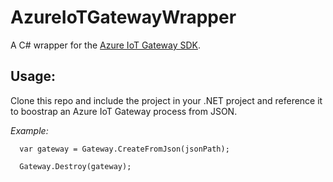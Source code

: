 # AzureIoTGatewayWrapper
A C# wrapper for the [Azure IoT Gateway SDK](https://github.com/Azure/azure-iot-gateway-sdk).

## Usage:
Clone this repo and include the project in your .NET project and reference it to boostrap an Azure IoT Gateway process from JSON.

*Example:*
```
  var gateway = Gateway.CreateFromJson(jsonPath);

  Gateway.Destroy(gateway);
```
